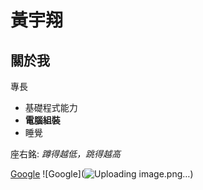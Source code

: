 # 黃宇翔

## 關於我

專長
* 基礎程式能力
* **電腦組裝**
* 睡覺

座右銘: *蹲得越低，跳得越高*

[Google](https://www.google.com/?hl=zh_TW)
![Google](![Uploading image.png…]())
